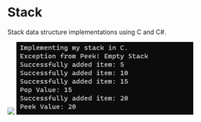 # Stack
Stack data structure implementations using C and C#.

![](OutputinC#.png)
![](OutputinC.png)
